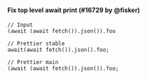 #### Fix top level await print (#16729 by @fisker)

<!-- prettier-ignore -->
```tsx
// Input
(await (await fetch()).json()).foo

// Prettier stable
await(await fetch()).json().foo;

// Prettier main
(await (await fetch()).json()).foo;
```
